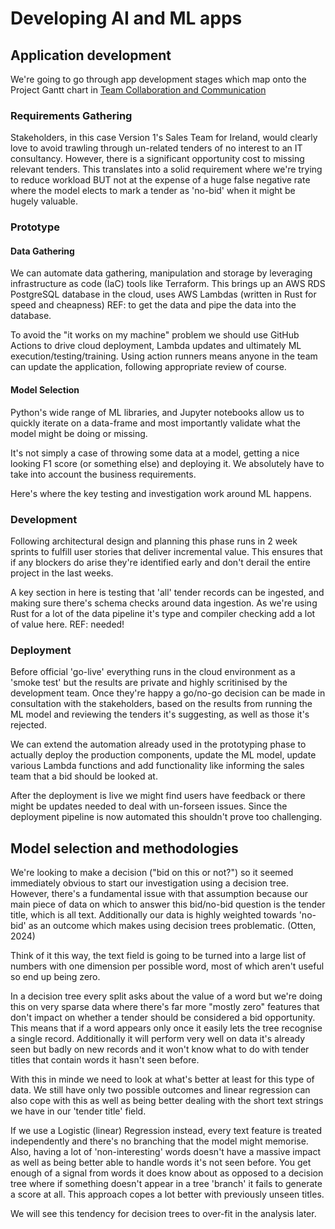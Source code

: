 # Developing AI and ML apps

## Application development 

We're going to go through app development stages which map onto the Project Gantt chart in [Team Collaboration and Communication](./5_team_collaboration_and_communication.md)

### Requirements Gathering
Stakeholders, in this case Version 1's Sales Team for Ireland, would clearly love to avoid trawling through un-related tenders of no interest to an IT consultancy. However, there is a significant opportunity cost to missing relevant tenders. This translates into a solid requirement where we're trying to reduce workload BUT not at the expense of a huge false negative rate where the model elects to mark a tender as 'no-bid' when it might be hugely valuable. 

### Prototype

#### Data Gathering
We can automate data gathering, manipulation and storage by leveraging infrastructure as code (IaC) tools like Terraform. This brings up an AWS RDS PostgreSQL database in the cloud, uses AWS Lambdas (written in Rust for speed and cheapness) REF: to get the data and pipe the data into the database.

To avoid the "it works on my machine" problem we should use GitHub Actions to drive cloud deployment, Lambda updates and ultimately ML execution/testing/training. Using action runners means anyone in the team can update the application, following appropriate review of course.

#### Model Selection
Python's wide range of ML libraries, and Jupyter notebooks allow us to quickly iterate on a data-frame and most importantly validate what the model might be doing or missing. 

It's not simply a case of throwing some data at a model, getting a nice looking F1 score (or something else) and deploying it. We absolutely have to take into account the business requirements.

Here's where the key testing and investigation work around ML happens.

### Development
Following architectural design and planning this phase runs in 2 week sprints to fulfill user stories that deliver incremental value. This ensures that if any blockers do arise they're identified early and don't derail the entire project in the last weeks. 

A key section in here is testing that 'all' tender records can be ingested, and making sure there's schema checks around data ingestion. As we're using Rust for a lot of the data pipeline it's type and compiler checking add a lot of value here. REF: needed!

### Deployment
Before official 'go-live' everything runs in the cloud environment as a 'smoke test' but the results are private and highly scritinised by the development team. Once they're happy a go/no-go decision can be made in consultation with the stakeholders, based on the results from running the ML model and reviewing the tenders it's suggesting, as well as those it's rejected. 

We can extend the automation already used in the prototyping phase to actually deploy the production components, update the ML model, update various Lambda functions and add functionality like informing the sales team that a bid should be looked at. 

After the deployment is live we might find users have feedback or there might be updates needed to deal with un-forseen issues. Since the deployment pipeline is now automated this shouldn't prove too challenging.

## Model selection and methodologies

We're looking to make a decision ("bid on this or not?") so it seemed immediately obvious to start our investigation using a decision tree. However, there's a fundamental issue with that assumption because our main piece of data on which to answer this bid/no-bid question is the tender title, which is all text. Additionally our data is highly weighted towards 'no-bid' as an outcome which makes using decision trees problematic. (Otten, 2024)

Think of it this way, the text field is going to be turned into a large list of numbers with one dimension per possible word, most of which aren't useful so end up being zero.

In a decision tree every split asks about the value of a word but we're doing this on very sparse data where there's far more "mostly zero" features that don't impact on whether a tender should be considered a bid opportunity. This means that if a word appears only once it easily lets the tree recognise a single record. Additionally it will perform very well on data it's already seen but badly on new records and it won't know what to do with tender titles that contain words it hasn't seen before.

With this in minde we need to look at what's better at least for this type of data. We still have only two possible outcomes and linear regression can also cope with this as well as being better dealing with the short text strings we have in our 'tender title' field.

If we use a Logistic (linear) Regression instead, every text feature is treated independently and there's no branching that the model might memorise. Also, having a lot of 'non-interesting' words doesn't have a massive impact as well as being better able to handle words it's not seen before. You get enough of a signal from words it does know about as opposed to a decision tree where if something doesn't appear in a tree 'branch' it fails to generate a score at all. This approach copes a lot better with previously unseen titles.

We will see this tendency for decision trees to over-fit in the analysis later.



